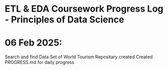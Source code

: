 # ETL & EDA Coursework Progress Log - Principles of Data Science

# 06 Feb 2025:
Search and find Data Set of World Tourism
Repositary created
⁠Created PROGRESS.md for daily progress
